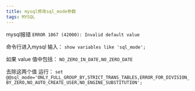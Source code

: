 ```yaml
---
title: mysql修改sql_mode参数
tags: MYSQL
---
```


mysql报错
`ERROR 1067 (42000): Invalid default value`

命令行进入mysql
输入：
`show variables like 'sql_mode';`

如果 value 值中包括：
`NO_ZERO_IN_DATE,NO_ZERO_DATE`
<!--more-->
去除这两个值
运行：
`set @@sql_mode='ONLY_FULL_GROUP_BY,STRICT_TRANS_TABLES,ERROR_FOR_DIVISION_BY_ZERO,NO_AUTO_CREATE_USER,NO_ENGINE_SUBSTITUTION';`